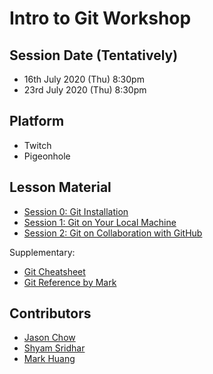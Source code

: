 # Intro to Git Workshop


## Session Date (Tentatively)

- 16th July 2020 (Thu) 8:30pm
- 23rd July 2020 (Thu) 8:30pm

## Platform

- Twitch
- Pigeonhole

## Lesson Material

- [Session 0: Git Installation](0_Install_Git.md)
- [Session 1: Git on Your Local Machine](1_Git_On_Your_Machine.md)
- [Session 2: Git on Collaboration with GitHub]()

Supplementary:
- [Git Cheatsheet](Atlassian-Git-Cheatsheet.pdf)
- [Git Reference by Mark](git_guide.md)

## Contributors

- [Jason Chow](https://github.com/slimechips)
- [Shyam Sridhar](https://github.com/SHSR2001)
- [Mark Huang](https://github.com/MarkHershey)
